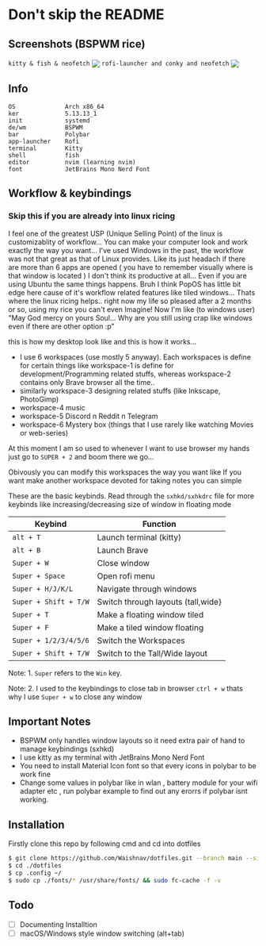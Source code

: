 # Don't skip the README
## Screenshots (BSPWM rice)
`kitty & fish & neofetch` 
<img src="https://cdn.discordapp.com/attachments/846673042893832195/886930186757615656/unknown.png" align="center">
`rofi-launcher and conky and neofetch`
<img src="https://cdn.discordapp.com/attachments/846673042893832195/931088611821113354/unknown.png" align="center">

## Info 
```
OS              Arch x86_64
ker             5.13.13_1
init            systemd
de/wm           BSPWM
bar             Polybar
app-launcher    Rofi
terminal        Kitty
shell           fish
editor          nvim (learning nvim)
font            JetBrains Mono Nerd Font
```

## Workflow & keybindings
### Skip this if you are already into linux ricing
I feel one of the greatest USP (Unique Selling Point) of the linux is customizablity of workflow... You can make your computer look and work exactly the way you want...
I've used Windows in the past, the workflow was not that great as that of Linux provides. Like its just headach if there are more than 6 apps are opened ( you have to remember visually where is that window is located ) I don't think its productive at all... 
Even if you are using Ubuntu the same things happens. Bruh
I think PopOS has little bit edge here cause of it's workflow related features like tiled windows...
Thats where the linux ricing helps..
right now my life so pleased after a 2 months or so, using my rice you can't even Imagine! Now I'm like (to windows user) "May God mercy on yours Soul... Why are you still using crap like windows even if there are other option :p" 

this is how my desktop look like and this is how it works...
- I use 6 workspaces (use mostly 5 anyway). Each workspaces is define for certain things like workspace-1 is define for development/Programming related stuffs, whereas workspace-2 contains only Brave browser all the time..
- similarly workspace-3 designing related stuffs (like Inkscape, PhotoGimp)
- workspace-4 music
- workspace-5 Discord n Reddit n Telegram
- workspace-6 Mystery box (things that I use rarely like watching Movies or web-series)

At this moment I am so used to whenever I want to use browser my hands just go to `SUPER + 2` and boom there we go...

Obivously you can modify this workspaces the way you want like If you want make another workspace devoted for taking notes you can simple

These are the basic keybinds. Read through the `sxhkd/sxhkdrc` file for more keybinds like increasing/decreasing size of window in floating mode

|        Keybind           |                 Function                 |
| ------------------------ | ---------------------------------------- |
| `alt + T`                | Launch terminal (kitty)                  |
| `alt + B`                | Launch Brave                             |
| `Super + W`              | Close window                             |
| `Super + Space`          | Open rofi menu                           |
| `Super + H/J/K/L`        | Navigate through windows                 |
| `Super + Shift + T/W`    | Switch through layouts (tall,wide}       |
| `Super + T`              | Make a floating window tiled             |
| `Super + F`              | Make a tiled window floating             |
| `Super + 1/2/3/4/5/6`    | Switch the Workspaces                    |
| `Super + Shift + T/W`    | Switch to the Tall/Wide layout           |

Note: 1. `Super` refers to the `Win` key.

Note: 2. I used to the keybindings to close tab in browser `ctrl + w` thats why I use `Super + w` to close any window

## Important Notes
- BSPWM only handles window layouts so it need extra pair of hand to manage keybindings (sxhkd)
- I use kitty as my terminal with JetBrains Mono Nerd Font 
- You need to install Material Icon font so that every icons in polybar to be work fine
- Change some values in polybar like in wlan , battery module for your wifi adapter etc , run polybar example to find out any erorrs if polybar isnt working.

## Installation 
Firstly clone this repo by following cmd and cd into dotfiles
```bash
$ git clone https://github.com/Waishnav/dotfiles.git --branch main --single-branch
$ cd ./dotfiles
$ cp .config ~/
$ sudo cp ./fonts/* /usr/share/fonts/ && sudo fc-cache -f -v
```
## Todo
- [ ] Documenting Installtion
- [ ] macOS/Windows style window switching (alt+tab)
